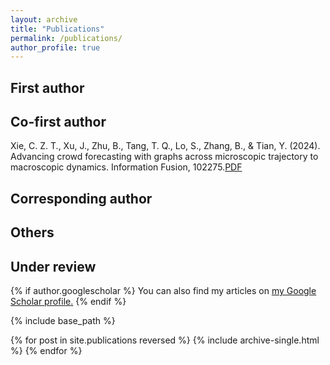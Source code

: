 ```yaml
---
layout: archive
title: "Publications"
permalink: /publications/
author_profile: true
---
```

## First author

## Co-first author
Xie, C. Z. T., Xu, J., Zhu, B., Tang, T. Q., Lo, S., Zhang, B., & Tian, Y. (2024). Advancing crowd forecasting with graphs across microscopic trajectory to macroscopic dynamics. Information Fusion, 102275.[PDF](https://www.sciencedirect.com/science/article/pii/S1566253524000538)

## Corresponding author

## Others

## Under review

{% if author.googlescholar %}
  You can also find my articles on <u><a href="{{author.googlescholar}}">my Google Scholar profile</a>.</u>
{% endif %}

{% include base_path %}

{% for post in site.publications reversed %}
  {% include archive-single.html %}
{% endfor %}
